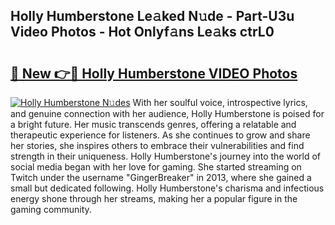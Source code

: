 ## Holly Humberstone Le𝚊ked N𝚞de - Part-U3u Video Photos - Hot Onlyf𝚊ns Le𝚊ks ctrL0

# <h2><a href="http://ab23782.deff.icu/?id=Holly+Humberstone">🔗 New 👉🔴 Holly Humberstone VIDEO Photos</a></h2>

[![Holly Humberstone N𝚞des](https://i.imgur.com/rIISA9y.gif)](http://ab23782.deff.icu/?id=Holly+Humberstone)
With her soulful voice, introspective lyrics, and genuine connection with her audience, Holly Humberstone is poised for a bright future. Her music transcends genres, offering a relatable and therapeutic experience for listeners. As she continues to grow and share her stories, she inspires others to embrace their vulnerabilities and find strength in their uniqueness. Holly Humberstone's journey into the world of social media began with her love for gaming. She started streaming on Twitch under the username "GingerBreaker" in 2013, where she gained a small but dedicated following. Holly Humberstone's charisma and infectious energy shone through her streams, making her a popular figure in the gaming community.
